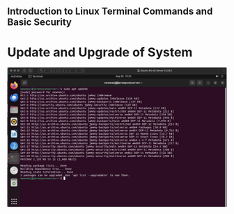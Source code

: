 ## Introduction to Linux Terminal Commands and Basic Security

# Update and Upgrade of System
![update](images/updatesystem.png)
